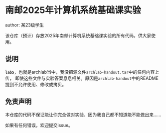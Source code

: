 # 南邮2025年计算机系统基础课实验

author: 某23级学生

该仓库（预计）存放2025年南邮计算机系统基础课实验的所有代码，供大家使用。

## 说明

**`lab5`**，也就是archlab当中，我没把源文件`archlab-handout.tar`中的任何内容上传，
即使这些文件与实验答案息息相关。原因是`archlab-handout`中的README提到不允许使用、修改或拷贝。

## 免责声明

本仓库的代码不保证能让你完全做对实验，因为我自己都不知道能不能做出来……

如果有任何错误，欢迎提交issue。
